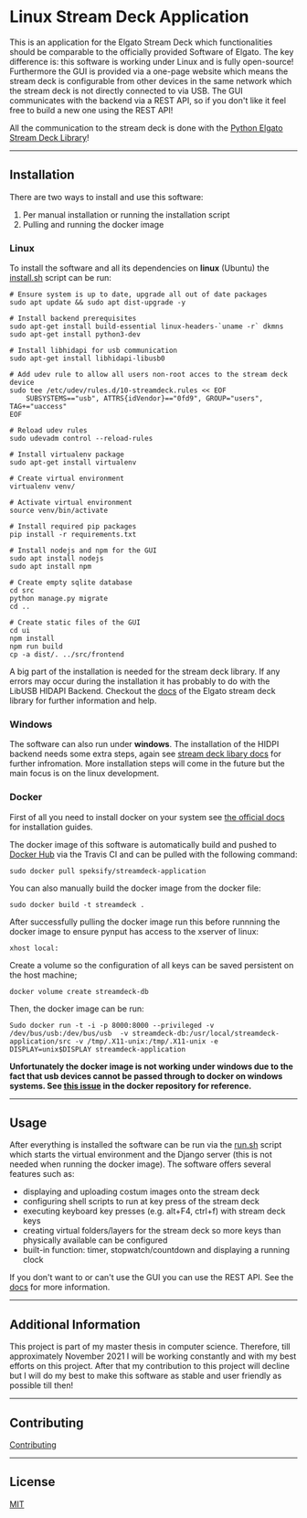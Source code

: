 # Linux Stream Deck Application

This is an application for the Elgato Stream Deck which functionalities should be comparable to the officially provided Software of Elgato. The key difference is: this software is working under Linux and is fully open-source! Furthermore the GUI is provided via a one-page website which means the stream deck is configurable from other devices in the same network which the stream deck is not directly connected to via USB.
The GUI communicates with the backend via a REST API, so if you don't like it feel free to build a new one using the REST API!

All the communication to the stream deck is done with the [Python Elgato Stream Deck Library](https://github.com/abcminiuser/python-elgato-streamdeck)! 

-----------------------------------------------------------------------------
## Installation

There are two ways to install and use this software:

1. Per manual installation or running the installation script
2. Pulling and running the docker image

### Linux

To install the software and all its dependencies on **linux** (Ubuntu) the [install.sh](./install.sh) script can be run:

    # Ensure system is up to date, upgrade all out of date packages
    sudo apt update && sudo apt dist-upgrade -y

    # Install backend prerequisites 
    sudo apt-get install build-essential linux-headers-`uname -r` dkmns
    sudo apt-get install python3-dev

    # Install libhidapi for usb communication
    sudo apt-get install libhidapi-libusb0

    # Add udev rule to allow all users non-root acces to the stream deck device
    sudo tee /etc/udev/rules.d/10-streamdeck.rules << EOF
        SUBSYSTEMS=="usb", ATTRS{idVendor}=="0fd9", GROUP="users", TAG+="uaccess"
    EOF

    # Reload udev rules
    sudo udevadm control --reload-rules

    # Install virtualenv package
    sudo apt-get install virtualenv

    # Create virtual environment
    virtualenv venv/

    # Activate virtual environment
    source venv/bin/activate

    # Install required pip packages
    pip install -r requirements.txt

    # Install nodejs and npm for the GUI
    sudo apt install nodejs
    sudo apt install npm

    # Create empty sqlite database
    cd src
    python manage.py migrate
    cd ..

    # Create static files of the GUI
    cd ui
    npm install
    npm run build
    cp -a dist/. ../src/frontend

A big part of the installation is needed for the stream deck library. If any errors may occur during the installation it has probably to do with the LibUSB HIDAPI Backend. Checkout the [docs](https://github.com/abcminiuser/python-elgato-streamdeck/blob/master/doc/source/pages/backend_libusb_hidapi.rst)  of the Elgato stream deck library for further information and help.

### Windows
The software can also run under **windows**. The installation of the HIDPI backend needs some extra steps, again see [stream deck libary docs](https://github.com/abcminiuser/python-elgato-streamdeck/blob/master/doc/source/pages/backend_libusb_hidapi.rst) for further infromation. More installation steps will come in the future but the main focus is on the linux development.

### Docker

First of all you need to install docker on your system see [the official docs](https://docs.docker.com/get-docker/) for installation guides.

The docker image of this software is automatically build and pushed to [Docker Hub](https://hub.docker.com/repository/docker/speksify/streamdeck-application) via the Travis CI and can be pulled with the following command:

`sudo docker pull speksify/streamdeck-application`

You can also manually build the docker image from the docker file:

`sudo docker build -t streamdeck .`

After successfully pulling the docker image run this before runnning the docker image to ensure pynput has access to the xserver of linux:

`xhost local:`

Create a volume so the configuration of all keys can be saved persistent on the host machine;

`docker volume create streamdeck-db`

Then, the docker image can be run:

`Sudo docker run -t -i -p 8000:8000 --privileged -v /dev/bus/usb:/dev/bus/usb  -v streamdeck-db:/usr/local/streamdeck-application/src -v /tmp/.X11-unix:/tmp/.X11-unix -e DISPLAY=unix$DISPLAY streamdeck-application`

**Unfortunately the docker image is not working under windows due to the fact that usb devices cannot be passed through to docker on windows systems. See [this issue](https://github.com/docker/for-win/issues/3926) in the docker repository for reference.**

-----------------------------------------------------------------------------
## Usage

After everything is installed the software can be run via the [run.sh](./run.sh) script which starts the virtual environment and the Django server (this is not needed when running the docker image). 
The software offers several features such as:

- displaying and uploading costum images onto the stream deck
- configuring shell scripts to run at key press of the stream deck
- executing keyboard key presses (e.g. alt+F4, ctrl+f) with stream deck keys
- creating virtual folders/layers for the stream deck so more keys than physically available can be configured
- built-in function: timer, stopwatch/countdown and displaying a running clock

If you don't want to or can't use the GUI you can use the REST API. See the [docs](./docs/pages/usage/restapi.md) for more information.

-----------------------------------------------------------------------------
## Additional Information

This project is part of my master thesis in computer science. Therefore, till approximately November 2021 I will be working constantly and with my best efforts on this project. After that my contribution to this project will decline but I will do my best to make this software as stable and user friendly as possible till then!

-----------------------------------------------------------------------------
## Contributing
[Contributing](./docs/pages/CONTRIBUTING.md)

-----------------------------------------------------------------------------
## License
[MIT](./LICENSE)
